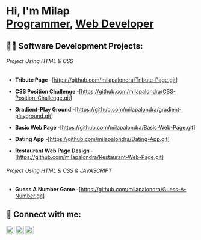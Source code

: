 <h1>Hi, I'm Milap <br/><a href="https://github.com/milapalondra">Programmer</a>, <a href="https://www.linkedin.com/in/milap-alondra/">Web Developer</a></h1>

<h2>👨‍💻 Software Development Projects:</h2>

<h6>Project Using HTML & CSS</h6>

- <b>Tribute Page</b>
 -[https://github.com/milapalondra/Tribute-Page.git]

- <b>CSS Position Challenge </b>
 -[https://github.com/milapalondra/CSS-Position-Challenge.git]
   
- <b>Gradient-Play Ground</b>
  -[https://github.com/milapalondra/gradient-playground.git]

- <b>Basic Web Page </b>
  -[https://github.com/milapalondra/Basic-Web-Page.git]

- <b>Dating App</b>
  -[https://github.com/milapalondra/Dating-App.git]
  
- <b>Restaurant Web Page Design </b>
  -[https://github.com/milapalondra/Restaurant-Web-Page.git]

<h6>Project Using HTML & CSS & JAVASCRIPT</h6>

- <b>Guess A Number Game</b>
  -[https://github.com/milapalondra/Guess-A-Number.git]

<h2> 🤳 Connect with me:</h2>

[<a target="_blank" href="https://twitter.com/milap_alondra"><img align="left" alt="Milap Alondra | Twitter" width="22px" src="https://cdn.jsdelivr.net/npm/simple-icons@v3/icons/twitter.svg" /></a>][twitter]
[<img align="left" target="_blank" alt="Milap Alondra | LinkedIn" width="22px" src="https://cdn.jsdelivr.net/npm/simple-icons@v3/icons/linkedin.svg" />][linkedin]
[<img align="left" target="_blank" alt="Milap Alondra  | Instagram" width="22px" src="https://cdn.jsdelivr.net/npm/simple-icons@v3/icons/instagram.svg" />][instagram]

[twitter]: https://twitter.com/milap_alondra
[instagram]: https://www.instagram.com/where.milap.goes
[linkedin]: https://www.linkedin.com/in/milap-alondra-a0a036236

